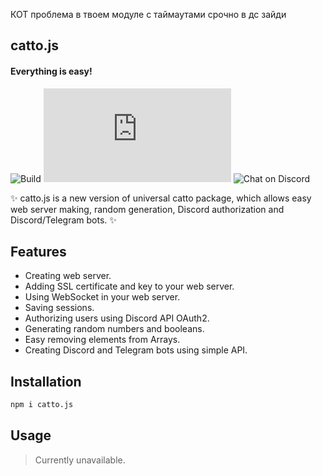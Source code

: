 КОТ проблема в твоем модуле с таймаутами срочно в дс зайди

## catto.js
#### Everything is easy!
![Build](https://github.com/BoryaGames/catto.js/actions/workflows/test.yml/badge.svg)
![Contributors](https://img.shields.io/github/contributors/BoryaGames/catto.js)
![Chat on Discord](https://img.shields.io/discord/916772281747931198?logo=discord)

✨ catto.js is a new version of universal catto package, which allows easy web server making, random generation, Discord authorization and Discord/Telegram bots. ✨
## Features
- Creating web server.
- Adding SSL certificate and key to your web server.
- Using WebSocket in your web server.
- Saving sessions.
- Authorizing users using Discord API OAuth2.
- Generating random numbers and booleans.
- Easy removing elements from Arrays.
- Creating Discord and Telegram bots using simple API.

## Installation
```sh
npm i catto.js
```
## Usage
> Currently unavailable.
